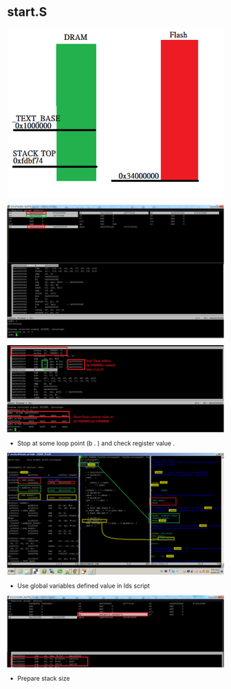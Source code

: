 # start.S 
![Screenshot](imgs/memory_layout.png)  

![Screenshot](imgs/startS.png)   

![Screenshot](imgs/flash_content.png)   
* Stop at some loop point (b . ) and check register value .

![Screenshot](imgs/export_lds_variable_in_asm.png)   
* Use global variables defined value in lds script

![Screenshot](imgs/stack_start.png)   
* Prepare stack size 
